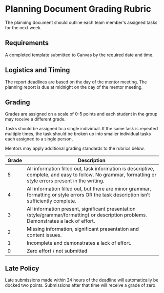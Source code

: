 # Planning Document Grading Rubric

The planning document should outline each team member's assigned tasks for the next week.

## Requirements 
A completed template submitted to Canvas by the required date and time.

## Logistics and Timing 
The report deadlines are based on the day of the mentor meeting. The planning report is due at midnight on the day of the mentor meeting.

## Grading 
Grades are assigned on a scale of 0-5 points and each student in the group may receive a different grade. 

Tasks should be assigned to a single individual. If the same task is repeated multiple times, the task should be broken up into smaller individual tasks each assigned to a single person,

Mentors may apply additional grading standards to the rubrics below.

| Grade | Description | 
| ----------- | ----------- |
| 5 | All information filled out, task information is descriptive, complete, and easy to follow. No grammar, formatting or style errors present in the writing. |
| 4 |  All information filled out, but there are minor grammar, formatting or style errors OR the task description isn’t sufficiently complete. | 
| 3 | All information present, significant presentation (style/grammar/formatting) or description problems. Demonstrates a lack of effort. | 
| 2 | Missing information, significant presentation and content issues. | 
| 1 | Incomplete and demonstrates a lack of effort. |
| 0 | Zero effort / not submitted |


## Late Policy

Late submissions made within 24 hours of the deadline will automatically be docked two points. Submissions after that time will receive a grade of zero.
